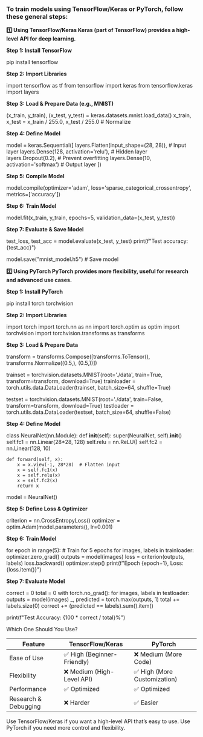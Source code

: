 ### To train models using TensorFlow/Keras or PyTorch, follow these general steps:

**1️⃣ Using TensorFlow/Keras
Keras (part of TensorFlow) provides a high-level API for deep learning.**

**Step 1: Install TensorFlow**

pip install tensorflow

**Step 2: Import Libraries**

import tensorflow as tf 
from tensorflow import keras
from tensorflow.keras import layers

**Step 3: Load & Prepare Data (e.g., MNIST)**

(x_train, y_train), (x_test, y_test) = keras.datasets.mnist.load_data()
x_train, x_test = x_train / 255.0, x_test / 255.0  # Normalize


**Step 4: Define Model**

model = keras.Sequential([
    layers.Flatten(input_shape=(28, 28)),  # Input layer
    layers.Dense(128, activation='relu'),  # Hidden layer
    layers.Dropout(0.2),  # Prevent overfitting
    layers.Dense(10, activation='softmax')  # Output layer
])

**Step 5: Compile Model**

model.compile(optimizer='adam',
              loss='sparse_categorical_crossentropy',
              metrics=['accuracy'])

**Step 6: Train Model**

model.fit(x_train, y_train, epochs=5, validation_data=(x_test, y_test))

**Step 7: Evaluate & Save Model**

test_loss, test_acc = model.evaluate(x_test, y_test)
print(f"Test accuracy: {test_acc}")

model.save("mnist_model.h5")  # Save model


**2️⃣ Using PyTorch
PyTorch provides more flexibility, useful for research and advanced use cases.**


**Step 1: Install PyTorch**

pip install torch torchvision

**Step 2: Import Libraries**

import torch
import torch.nn as nn
import torch.optim as optim
import torchvision
import torchvision.transforms as transforms

**Step 3: Load & Prepare Data**

transform = transforms.Compose([transforms.ToTensor(), transforms.Normalize((0.5,), (0.5,))])

trainset = torchvision.datasets.MNIST(root='./data', train=True, transform=transform, download=True)
trainloader = torch.utils.data.DataLoader(trainset, batch_size=64, shuffle=True)

testset = torchvision.datasets.MNIST(root='./data', train=False, transform=transform, download=True)
testloader = torch.utils.data.DataLoader(testset, batch_size=64, shuffle=False)

**Step 4: Define Model**

class NeuralNet(nn.Module):
    def __init__(self):
        super(NeuralNet, self).__init__()
        self.fc1 = nn.Linear(28*28, 128)
        self.relu = nn.ReLU()
        self.fc2 = nn.Linear(128, 10)

    def forward(self, x):
        x = x.view(-1, 28*28)  # Flatten input
        x = self.fc1(x)
        x = self.relu(x)
        x = self.fc2(x)
        return x

model = NeuralNet()

**Step 5: Define Loss & Optimizer**

criterion = nn.CrossEntropyLoss()
optimizer = optim.Adam(model.parameters(), lr=0.001)

**Step 6: Train Model**

for epoch in range(5):  # Train for 5 epochs
    for images, labels in trainloader:
        optimizer.zero_grad()
        outputs = model(images)
        loss = criterion(outputs, labels)
        loss.backward()
        optimizer.step()
    print(f"Epoch {epoch+1}, Loss: {loss.item()}")

**Step 7: Evaluate Model**

correct = 0
total = 0
with torch.no_grad():
    for images, labels in testloader:
        outputs = model(images)
        _, predicted = torch.max(outputs, 1)
        total += labels.size(0)
        correct += (predicted == labels).sum().item()

print(f"Test Accuracy: {100 * correct / total}%")

Which One Should You Use?


| Feature              | TensorFlow/Keras              | PyTorch                       |
| -------------------- | ------------------------------ |------------------------------|
| Ease of Use          | ✅ High (Beginner-Friendly)    | ❌ Medium (More Code)          |
| Flexibility          | ❌ Medium (High-Level API)     | ✅ High (More Customization)   |
| Performance          | ✅ Optimized                   | ✅ Optimized                   |
| Research & Debugging | ❌ Harder	                   | ✅ Easier                      |



Use TensorFlow/Keras if you want a high-level API that’s easy to use.
Use PyTorch if you need more control and flexibility.
